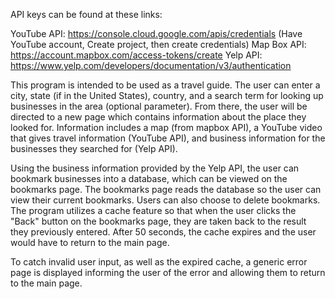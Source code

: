 API keys can be found at these links:

YouTube API: https://console.cloud.google.com/apis/credentials (Have YouTube account, Create project, then create credentials)
Map Box API: https://account.mapbox.com/access-tokens/create
Yelp API: https://www.yelp.com/developers/documentation/v3/authentication


This program is intended to be used as a travel guide. The user can enter a city, state (if in the United States), country,
and a search term for looking up businesses in the area (optional parameter). From there, the user will be directed to a new
page which contains information about the place they looked for. Information includes a map (from mapbox API), a YouTube video
that gives travel information (YouTube API), and business information for the businesses they searched for (Yelp API).

Using the business information provided by the Yelp API, the user can bookmark businesses into a database, which can be viewed
on the bookmarks page. The bookmarks page reads the database so the user can view their current bookmarks. Users can also choose
to delete bookmarks. The program utilizes a cache feature so that when the user clicks the "Back" button on the bookmarks page,
they are taken back to the result they previously entered. After 50 seconds, the cache expires and the user would have to return
to the main page.

To catch invalid user input, as well as the expired cache, a generic error page is displayed informing the user of the error
and allowing them to return to the main page.
